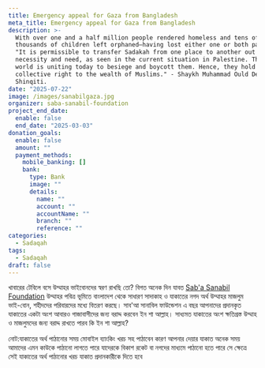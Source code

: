 ```yaml
---
title: Emergency appeal for Gaza from Bangladesh
meta_title: Emergency appeal for Gaza from Bangladesh
description: >-
  With over one and a half million people rendered homeless and tens of
  thousands of children left orphaned—having lost either one or both parents!
  "It is permissible to transfer Sadakah from one place to another out of
  necessity and need, as seen in the current situation in Palestine. The entire
  world is uniting today to besiege and boycott them. Hence, they hold a
  collective right to the wealth of Muslims." - Shaykh Muhammad Ould Dedew,
  Shinqiti.
date: "2025-07-22"
image: /images/sanabilgaza.jpg
organizer: saba-sanabil-foundation
project_end_date:
  enable: false
  end_date: "2025-03-03"
donation_goals:
  enable: false
  amount: ""
  payment_methods:
    mobile_banking: []
    bank:
      type: Bank
      image: ""
      details:
        name: ""
        account: ""
        accountName: ""
        branch: ""
        reference: ""
categories:
  - Sadaqah
tags:
  - Sadaqah
draft: false
---
```


খাবারের টেবিলে বসে উম্মাহর ভাইবোনদের স্বরণ রাখছি তো? বিগত অনেক দিন যাবত [Sab'a Sanabil Foundation](https://www.facebook.com/SabaSanabilFoundation?__cft__[0]=AZVECQonxeathZ5CphP0nP6B7emOKVGO0jsaDxFi3b40kWnAUy9h3i5t6vZwdQp1cacgGZ1-bsxUBM6er7DZh_LVOwwg_-D9JXSrkZ2AFM-yJVvkaI8PfCuPBOpcGrO2tOQvdQAfmutcs-b9lb9N-IVULlLVbb7ITr9UGJBZx7riyXd19I0Z9v97kDHozj4U4Pvn0GDfLs8aYmr1sm0XGksW-yhAG_xG6ofVo_vYjKAO3A&__tn__=-]K-R) উম্মাহর পবিত্র ভূমিতে বাংলাদেশ থেকে সাধারণ সাদাকাহ ও যাকাতের নগদ অর্থ উম্মাহর মাজলুম ভাই-বোন, শহীদদের পরিবারদের মধ্যে বিতরণ করছে। সাব'আ সানাবিল ফাউন্ডেশন এ বছর আপনাদের প্রদানকৃত যাকাতের একটা অংশ আবারও গাজাবাসীদের জন্য বরাদ্দ করবেন ইন শা আল্লাহ। সাধ্যমত যাকাতের অংশ ক্ষতিগ্রস্ত উম্মাহ ও মাজলুমদের জন্য বরাদ্দ রাখতে পারব কি ইন শা আল্লাহ?

নোট:যাকাতের অর্থ পাঠানোর সময় মোবাইল ব্যাংকিং খরচ সহ পাঠাবেন কারণ আপনার দেয়ার যাকাত অনেক সময় আমাদের এমন কাউকে পাঠানো লাগতে পারে যাদেরকে বিকাশ রকেট বা নগদের মাধ্যমে পাঠানো হতে পারে সে ক্ষেত্রে সেই যাকাতের অর্থ পাঠানোর খরচ যাকাত প্রদানকারীকে দিতে হবে
